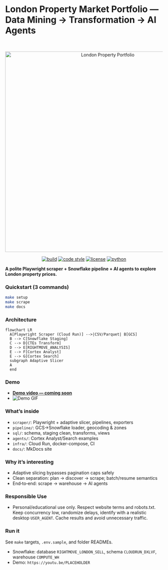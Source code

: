 # London Property Market Portfolio — Data Mining → Transformation → AI Agents

<br>
<p align="center">
  <img src="assets/social-preview.png" alt="London Property Portfolio" width="640" />
</p>

<p align="center">
  <a href="#"><img src="https://img.shields.io/badge/build-GitHub%20Actions-blue" alt="build" /></a>
  <a href="#"><img src="https://img.shields.io/badge/code%20style-black-000000.svg" alt="code style" /></a>
  <a href="#"><img src="https://img.shields.io/badge/license-MIT-green" alt="license" /></a>
  <a href="#"><img src="https://img.shields.io/badge/python-3.11+-yellow" alt="python" /></a>
</p>

**A polite Playwright scraper + Snowflake pipeline + AI agents to explore London property prices.**

### Quickstart (3 commands)
```bash
make setup
make scrape
make docs
```

### Architecture
```mermaid
flowchart LR
  A[Playwright Scraper (Cloud Run)] -->|CSV/Parquet| B[GCS]
  B --> C[Snowflake Staging]
  C --> D[CTEs Transform]
  D --> E[RIGHTMOVE_ANALYSIS]
  E --> F[Cortex Analyst]
  E --> G[Cortex Search]
  subgraph Adaptive Slicer
  A
  end
```

### Demo
- **[Demo video — coming soon](https://youtu.be/PLACEHOLDER)**
- ![Demo GIF](assets/demo/placeholder.gif)

### What’s inside
- `scraper/`: Playwright + adaptive slicer, pipelines, exporters
- `pipeline/`: GCS→Snowflake loader, geocoding & zones
- `sql/`: schema, staging clean, transforms, views
- `agents/`: Cortex Analyst/Search examples
- `infra/`: Cloud Run, docker-compose, CI
- `docs/`: MkDocs site

### Why it’s interesting
- Adaptive slicing bypasses pagination caps safely
- Clean separation: plan → discover → scrape; batch/resume semantics
- End‑to‑end: scrape → warehouse → AI agents

### Responsible Use
- Personal/educational use only. Respect website terms and robots.txt. Keep concurrency low, randomize delays, identify with a realistic desktop `USER_AGENT`. Cache results and avoid unnecessary traffic.

### Run it
See `make` targets, `.env.sample`, and folder READMEs.
- Snowflake: database `RIGHTMOVE_LONDON_SELL`, schema `CLOUDRUN_DXLVF`, warehouse `COMPUTE_WH`
- Demo: `https://youtu.be/PLACEHOLDER`
